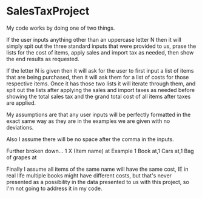 # SalesTaxProject
My code works by doing one of two things.

If the user inputs anything other than an uppercase letter N then it will simply spit out the three standard inputs that were provided to us, prase the lists for the cost of items, apply sales and import tax as needed, then show the end results as requested.

If the letter N is given then it will ask for the user to first input a list of items that are being purchased, then it will ask them for a list of costs for those respective items.  Once it has those two lists it will iterate through them, and spit out the lists after applying the sales and import taxes as needed before showing the total sales tax and the grand total cost of all items after taxes are applied.

My assumptions are that any user inputs will be perfectly formatted in the exact same way 
as they are in the examples we are given with no deviations.  

Also I assume there will be no space after the comma in the inputs.

Further broken down...
1 X (Item name) at
Example
1 Book at,1 Cars at,1 Bag of grapes at

Finally I assume all items of the same name will have the same cost, IE in real life multiple books might have different costs, but that's never presented as a possibility in the data presented to us with this project, so I'm not going to address it in my code.
